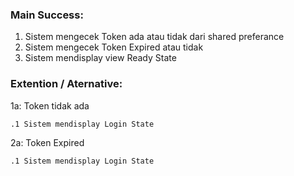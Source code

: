 ### Main Success:

1. Sistem mengecek Token ada atau tidak dari shared preferance
2. Sistem mengecek Token Expired atau tidak
3. Sistem mendisplay view Ready State

### Extention / Aternative:
1a: Token tidak ada

    .1 Sistem mendisplay Login State

2a: Token Expired

    .1 Sistem mendisplay Login State

